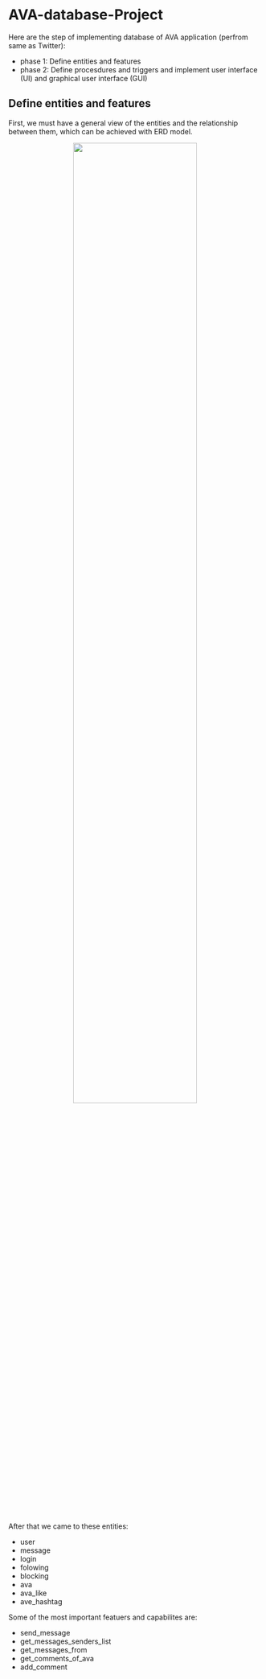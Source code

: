 # AVA-database-Project
Here are the step of implementing database of AVA application (perfrom same as Twitter):

* phase 1: Define entities and features
* phase 2: Define procesdures and triggers and implement user interface (UI) and graphical user interface (GUI)

## Define entities and features
First, we must have a general view of the entities and the relationship between them, which can be achieved with ERD model.
<p align="center">
<img src = "https://user-images.githubusercontent.com/93929227/203502176-a9276627-75a7-4156-86c0-28a7f3794052.png" width = "70%" height = "70%">
<p/>

After that we came to these entities:
* user
* message
* login
* folowing
* blocking
* ava
* ava_like
* ave_hashtag

Some of the most important featuers and capabilites are:
* send_message
* get_messages_senders_list
* get_messages_from
* get_comments_of_ava
* add_comment
